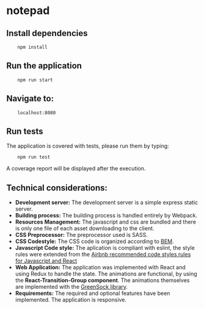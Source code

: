 # notepad

## Install dependencies
```
    npm install
```

## Run the application
```
    npm run start
```

## Navigate to:
```
    localhost:8080
```

## Run tests
The application is covered with tests, please run them by typing:
```
    npm run test
```
A coverage report will be displayed after the execution.

## Technical considerations:
* **Development server:** The development server is a simple express static server.
* **Building process:** The building process is handled entirely by Webpack.
* **Resources Management:** The javascript and css are bundled and there is only one file of each asset downloading to the client.
* **CSS Preprocessor:** The preprocessor used is SASS.
* **CSS Codestyle:** The CSS code is organized according to [BEM](http://getbem.com/introduction/).
* **Javascript Code style:** The aplication is compliant with eslint, the style rules were extended from the [Airbnb recommended code styles rules for Javascript and React](https://github.com/airbnb/javascript)
* **Web Application:** The application was implemented with React and using Redux to handle the state. The animations are functional, by using the __React-Transition-Group component__. The animations themselves are implemented with the [GreenSock library](https://greensock.com/).
* **Requirements:** The required and optional features have been implemented. The application is responsive.
